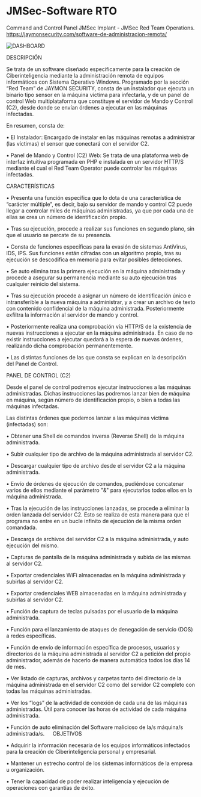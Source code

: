 # JMSec-Software RTO
Command and Control Panel JMSec Implant - JMSec Red Team Operations.
https://jaymonsecurity.com/software-de-administracion-remota/

![DASHBOARD](https://user-images.githubusercontent.com/76411871/131404701-ff174a84-90a0-4523-8afe-f64623ec1bb8.png)


DESCRIPCIÓN

Se trata de un software diseñado específicamente para la creación de Ciberinteligencia mediante la administración remota de equipos informáticos con Sistema Operativo Windows.
Programado por la sección “Red Team” de JAYMON SECURITY, consta de un instalador que ejecuta un binario tipo sensor en la máquina víctima para infectarla, y de un panel de control  Web multiplataforma que constituye el servidor de Mando y Control (C2), desde donde se envían órdenes a ejecutar en las máquinas infectadas. 

En resumen, consta de: 

•	El Instalador: Encargado de instalar en las máquinas remotas a administrar (las víctimas) el sensor que conectará con el servidor C2.

•	Panel de Mando y Control (C2) Web: Se trata de una plataforma web de interfaz intuitiva programada en PHP e instalada en un servidor HTTP/S  mediante el cual el Red Team Operator puede controlar las máquinas infectadas.

CARACTERÍSTICAS

•	Presenta una función específica que lo dota de una característica de “carácter múltiple”, es decir, bajo su servidor de mando y control C2 puede llegar a controlar miles de máquinas administradas, ya que por cada una de ellas se crea un número de identificación propio. 

•	Tras su ejecución, procede a realizar sus funciones en segundo plano, sin que el usuario se percate de su presencia.

•	Consta de funciones específicas para la evasión de sistemas AntiVirus, IDS, IPS. Sus funciones están cifradas con un algoritmo propio, tras su ejecución se descodifica en memoria para evitar posibles detecciones.

•	Se auto elimina tras la primera ejecución en la máquina administrada y procede a asegurar su permanencia mediante su auto ejecución tras cualquier reinicio del sistema.

•	Tras su ejecución procede a asignar un número de identificación único e intransferible a la nueva máquina a administrar, y a crear un archivo de texto con contenido confidencial de la máquina administrada. Posteriormente exfiltra la información al servidor de mando y control.

•	Posteriormente realiza una comprobación vía HTTP/S de la existencia de nuevas instrucciones a ejecutar en la máquina administrada. En caso de no existir instrucciones a ejecutar quedará a la espera de nuevas órdenes, realizando dicha comprobación permanentemente.

•	Las distintas funciones de las que consta se explican en la descripción del Panel de Control.


PANEL DE CONTROL (C2)

Desde el panel de control podremos ejecutar instrucciones a las máquinas administradas. Dichas instrucciones las podremos lanzar bien de máquina en máquina, según número de identificación propio, o bien a todas las máquinas infectadas.

Las distintas órdenes que podemos lanzar a las máquinas víctima (infectadas) son:

•	Obtener una Shell de comandos inversa (Reverse Shell) de la máquina administrada.

•	Subir cualquier tipo de archivo de la máquina administrada al servidor C2.

•	Descargar cualquier tipo de archivo desde el servidor C2  a la máquina administrada.

•	Envío de órdenes de ejecución de comandos, pudiéndose concatenar varios de ellos mediante el parámetro "&" para ejecutarlos todos ellos en la máquina administrada.

•	Tras la ejecución de las instrucciones lanzadas, se procede a eliminar la orden lanzada del servidor C2. Esto se realiza de esta manera para que el programa no entre en un bucle infinito de ejecución de la misma orden comandada.

•	Descarga de archivos del servidor C2 a la máquina administrada, y auto ejecución del mismo.

•	Capturas de pantalla de la máquina administrada y subida de las mismas al servidor C2.

•	Exportar credenciales WiFi almacenadas en la máquina administrada y subirlas al servidor C2.

•	Exportar credenciales WEB almacenadas en la máquina administrada y subirlas al servidor C2.

•	Función de captura de teclas pulsadas por el usuario de la máquina administrada. 

•	Función para el lanzamiento de ataques de denegación de servicio (DOS) a redes específicas.

•	Función de envío de información específica de procesos, usuarios y directorios de la máquina administrada al servidor C2 a petición del propio administrador, además de hacerlo de manera automática todos los días 14 de mes.

•	Ver listado de capturas, archivos y carpetas tanto del directorio de la máquina administrada en el servidor C2 como del servidor C2 completo con todas las máquinas administradas.

•	Ver los “logs” de la actividad de conexión de cada una de las máquinas administradas. Útil para conocer las horas de actividad de cada máquina administrada.

•	Función de auto eliminación del Software malicioso de la/s máquina/s administrada/s. 
 
OBJETIVOS

•	Adquirir la información necesaria de los equipos informáticos infectados para la creación de Ciberinteligencia personal y empresarial.

•	Mantener un estrecho control de los sistemas informáticos de la empresa u organización.

•	Tener la capacidad de poder realizar inteligencia y ejecución de operaciones con garantías de éxito.
 
